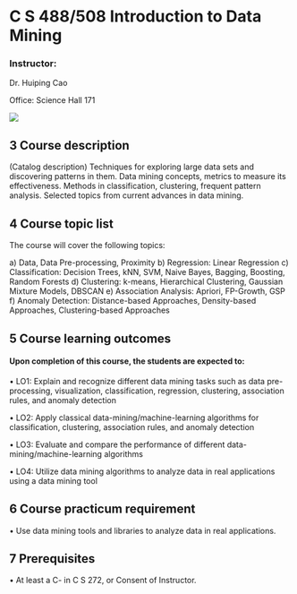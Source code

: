 # C S 488/508 Introduction to Data Mining

### Instructor:

 Dr. Huiping Cao

Office: Science Hall 171

![](/home/jivey/.config/marktext/images/2022-09-18-21-20-02-image.png)

## 3 Course description

(Catalog description) Techniques for exploring large data sets and discovering patterns in them. Data mining
concepts, metrics to measure its effectiveness. Methods in classification, clustering, frequent pattern analysis.
Selected topics from current advances in data mining.

## 4 Course topic list

The course will cover the following topics:

a) Data, Data Pre-processing, Proximity
b) Regression: Linear Regression
c) Classification: Decision Trees, kNN, SVM, Naive Bayes, Bagging, Boosting, Random Forests
d) Clustering: k-means, Hierarchical Clustering, Gaussian Mixture Models, DBSCAN
e) Association Analysis: Apriori, FP-Growth, GSP
f) Anomaly Detection: Distance-based Approaches, Density-based Approaches, Clustering-based Approaches

## 5 Course learning outcomes

#### Upon completion of this course, the students are expected to:

 • LO1: Explain and recognize different data mining tasks such as data pre-processing, visualization, classification, regression, clustering, association rules, and anomaly detection

• LO2: Apply classical data-mining/machine-learning algorithms for classification, clustering, association rules, and anomaly detection

• LO3: Evaluate and compare the performance of different data-mining/machine-learning algorithms

 • LO4: Utilize data mining algorithms to analyze data in real applications using a data mining tool 

## 6 Course practicum requirement

• Use data mining tools and libraries to analyze data in real applications.

## 7 Prerequisites

• At least a C- in C S 272, or Consent of Instructor.
